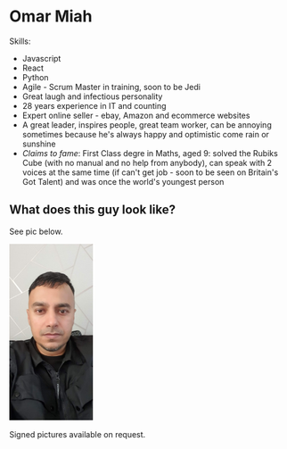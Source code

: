 # Omar Miah

Skills:

- Javascript
- React
- Python 
- Agile - Scrum Master in training, soon to be Jedi
- Great laugh and infectious personality
- 28 years experience in IT and counting
- Expert online seller - ebay, Amazon and ecommerce websites
- A great leader, inspires people, great team worker, can be annoying sometimes because he's always happy and optimistic come rain or sunshine
- *Claims to fame*: First Class degre in Maths, aged 9: solved the Rubiks Cube (with no manual and no help from anybody), can speak with 2 voices at the same time (if can't get job - soon to be seen on Britain's Got Talent) and was once the world's youngest person

## What does this guy look like?

See pic below. 

![Does he look good?](https://github.com/designrevolutions/OM22100003939/blob/main/omar_miah.jpg)

Signed pictures available on request.


